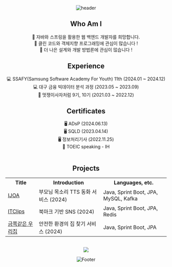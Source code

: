 <!--
**minsol1/minsol1** is a ✨ _special_ ✨ repository because its `README.md` (this file) appears on your GitHub profile.

Here are some ideas to get you started:

- 🔭 I’m currently working on ...
- 🌱 I’m currently learning ...
- 👯 I’m looking to collaborate on ...
- 🤔 I’m looking for help with ...
- 💬 Ask me about ...
- 📫 How to reach me: ...
- 😄 Pronouns: ...
- ⚡ Fun fact: ...
-->


<div align=center>
 
![header](https://capsule-render.vercel.app/api?type=waving&color=timeAuto&height=200&section=header&animation=blinking&fontAlign=90&fontColor=fffafa&fontSize=90)
## Who Am I
🤩 자바와 스프링을 활용한 웹 백엔드 개발자를 희망합니다. <br>
🤩 클린 코드와 객체지향 프로그래밍에 관심이 많습니다 ! <br>
🤩 더 나은 설계와 개발 방법론에 관심이 많습니다 ! <br>
  
## Experience
💻 SSAFY(Samsung Software Academy For Youth) 11th (2024.01 ~ 2024.12)<br>
💻 대구 금융 빅데이터 분석 과정 (2023.05 ~ 2023.09)<br>
🦁 멋쟁이사자처럼 9기, 10기 (2021.03 ~ 2022.12)<br>

## Certificates
🖥 ADsP (2024.06.13)<br>
🖥 SQLD (2023.04.14)<br>
🖥 정보처리기사 (2022.11.25)<br>
📢 TOEIC speaking - IH <br><br>

## Projects
<table>
  <tr>
    <th>Title</th>
    <th>Introduction</th>
    <th>Languages, etc.</th>
  </tr>
  <tr>
    <td><a href="https://github.com/unicornstudy/papyrus](https://github.com/minsol1/ijoa">IJOA</a></td>
    <td> 부모님 목소리 TTS 동화 서비스 (2024) </td>
    <td>Java, Sprint Boot, JPA, MySQL, Kafka</td>
  </tr>
  <tr>
    <td><a href="https://github.com/D205-Palette/ITClips">ITClips</a></td>
    <td> 북마크 기반 SNS (2024) </td>
    <td>Java, Sprint Boot, JPA, Redis </td>
  </tr>
 <tr>
    <td><a href="">금쪽같은 우리집</a></td>
    <td> 안전한 환경의 집 찾기 서비스 (2024) </td>
    <td>Java, Sprint Boot, JPA </td>
  </tr>
</table>

<br />
 <img  src="http://mazandi.herokuapp.com/api?handle=artkms4815&theme=warm"/>

 
![Footer](https://capsule-render.vercel.app/api?type=waving&color=timeAuto&height=200&section=footer&fontAlign=90&fontColor=fffafa&fontSize=20)
</div>
